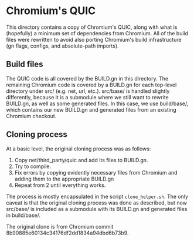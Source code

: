 # Chromium's QUIC

This directory contains a copy of Chromium's QUIC, along with what is
(hopefully) a minimum set of dependencies from Chromium.  All of the build files
were rewritten to avoid also porting Chromium's build infrastructure (gn flags,
configs, and absolute-path imports).

## Build files

The QUIC code is all covered by the BUILD.gn in this directory.  The remaining
Chromium code is covered by a BUILD.gn for each top-level directory under src/
(e.g. net, url, etc.).  src/base/ is handled slightly differently, because it is
a submodule where we still want to rewrite BUILD.gn, as well as some generated
files.  In this case, we use build/base/, which contains our new BUILD.gn and
generated files from an existing Chromium checkout.

## Cloning process

At a basic level, the original cloning process was as follows:
  1. Copy net/third_party/quic and add its files to BUILD.gn.
  2. Try to compile.
  3. Fix errors by copying evidently necessary files from Chromium and adding
     them to the appropriate BUILD.gn
  4. Repeat from 2 until everything works.

The process is mostly encapsulated in the script `clone_helper.sh`.  The only
caveat is that the original cloning process was done as described, but now
src/base/ is included as a submodule with its BUILD.gn and generated files in
build/base/.

The original clone is from Chromium commit
8b90885e60134c34176df2dd1834a94dbd6b73b9.
